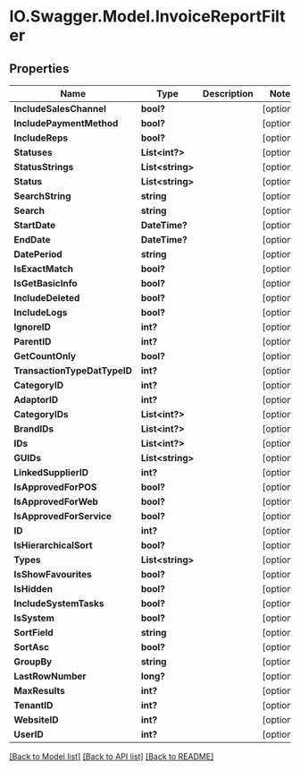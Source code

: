 # IO.Swagger.Model.InvoiceReportFilter
## Properties

Name | Type | Description | Notes
------------ | ------------- | ------------- | -------------
**IncludeSalesChannel** | **bool?** |  | [optional] 
**IncludePaymentMethod** | **bool?** |  | [optional] 
**IncludeReps** | **bool?** |  | [optional] 
**Statuses** | **List&lt;int?&gt;** |  | [optional] 
**StatusStrings** | **List&lt;string&gt;** |  | [optional] 
**Status** | **List&lt;string&gt;** |  | [optional] 
**SearchString** | **string** |  | [optional] 
**Search** | **string** |  | [optional] 
**StartDate** | **DateTime?** |  | [optional] 
**EndDate** | **DateTime?** |  | [optional] 
**DatePeriod** | **string** |  | [optional] 
**IsExactMatch** | **bool?** |  | [optional] 
**IsGetBasicInfo** | **bool?** |  | [optional] 
**IncludeDeleted** | **bool?** |  | [optional] 
**IncludeLogs** | **bool?** |  | [optional] 
**IgnoreID** | **int?** |  | [optional] 
**ParentID** | **int?** |  | [optional] 
**GetCountOnly** | **bool?** |  | [optional] 
**TransactionTypeDatTypeID** | **int?** |  | [optional] 
**CategoryID** | **int?** |  | [optional] 
**AdaptorID** | **int?** |  | [optional] 
**CategoryIDs** | **List&lt;int?&gt;** |  | [optional] 
**BrandIDs** | **List&lt;int?&gt;** |  | [optional] 
**IDs** | **List&lt;int?&gt;** |  | [optional] 
**GUIDs** | **List&lt;string&gt;** |  | [optional] 
**LinkedSupplierID** | **int?** |  | [optional] 
**IsApprovedForPOS** | **bool?** |  | [optional] 
**IsApprovedForWeb** | **bool?** |  | [optional] 
**IsApprovedForService** | **bool?** |  | [optional] 
**ID** | **int?** |  | [optional] 
**IsHierarchicalSort** | **bool?** |  | [optional] 
**Types** | **List&lt;string&gt;** |  | [optional] 
**IsShowFavourites** | **bool?** |  | [optional] 
**IsHidden** | **bool?** |  | [optional] 
**IncludeSystemTasks** | **bool?** |  | [optional] 
**IsSystem** | **bool?** |  | [optional] 
**SortField** | **string** |  | [optional] 
**SortAsc** | **bool?** |  | [optional] 
**GroupBy** | **string** |  | [optional] 
**LastRowNumber** | **long?** |  | [optional] 
**MaxResults** | **int?** |  | [optional] 
**TenantID** | **int?** |  | [optional] 
**WebsiteID** | **int?** |  | [optional] 
**UserID** | **int?** |  | [optional] 

[[Back to Model list]](../README.md#documentation-for-models) [[Back to API list]](../README.md#documentation-for-api-endpoints) [[Back to README]](../README.md)

